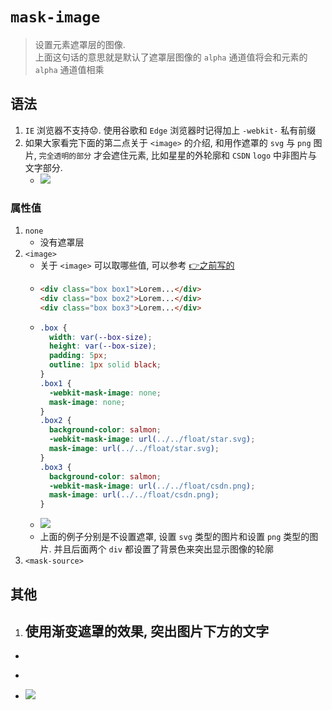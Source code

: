 # `mask-image`
> 设置元素遮罩层的图像. \
> 上面这句话的意思就是默认了遮罩层图像的 `alpha` 通道值将会和元素的 `alpha` 通道值相乘
## 语法
1. `IE` 浏览器不支持😟. 使用谷歌和 `Edge` 浏览器时记得加上 `-webkit-` 私有前缀
2. 如果大家看完下面的第二点关于 `<image>` 的介绍, 和用作遮罩的 `svg` 与 `png` 图片, `完全透明的部分` 才会遮住元素, 比如星星的外轮廓和 `CSDN` `logo` 中非图片与文字部分.
    - ![](../../image/Snipaste_2022-03-30_14-21-59.png)
### 属性值
1. `none`
    - 没有遮罩层
2. `<image>`
    - 关于 `<image>` 可以取哪些值, 可以参考 [👉之前写的]()
    - ```html
      <div class="box box1">Lorem...</div>
      <div class="box box2">Lorem...</div>
      <div class="box box3">Lorem...</div>
    - ```css
      .box {
        width: var(--box-size);
        height: var(--box-size);
        padding: 5px;
        outline: 1px solid black;
      }
      .box1 {
        -webkit-mask-image: none;
        mask-image: none;
      }
      .box2 {
        background-color: salmon;
        -webkit-mask-image: url(../../float/star.svg);
        mask-image: url(../../float/star.svg);
      }
      .box3 {
        background-color: salmon;
        -webkit-mask-image: url(../../float/csdn.png);
        mask-image: url(../../float/csdn.png);
      }
    - ![](../../image/Snipaste_2022-03-30_11-40-59.png)
    - 上面的例子分别是不设置遮罩, 设置 `svg` 类型的图片和设置 `png` 类型的图片. 并且后面两个 `div` 都设置了背景色来突出显示图像的轮廓
3. `<mask-source>`
## 其他
1. 使用渐变遮罩的效果, 突出图片下方的文字
    - 
- ```html
- ```css
- ![](../../image/)